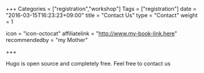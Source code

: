 +++
Categories = ["registration","workshop"]
Tags = ["registration"]
date = "2016-03-15T16:23:23+09:00"
title = "Contact Us"
type = "Contact"
weight = 1


icon = "icon-octocat"
affiliatelink = "http://www.my-book-link.here"
recommendedby = "my Mother"

+++

Hugo is open source and completely free. Feel free to contact us
